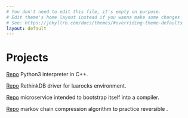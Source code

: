 ```yaml
---
# You don't need to edit this file, it's empty on purpose.
# Edit theme's home layout instead if you wanna make some changes
# See: https://jekyllrb.com/docs/themes/#overriding-theme-defaults
layout: default
---
```


[about]: (/about)

# Projects

[Repo](https://github.com/grandquista/chimera) Python3 interpreter in C++.

[Repo](https://github.com/grandquista/Lua-ReQL) RethinkDB driver for luarocks environment.

[Repo](https://github.com/grandquista/CaaSbootstrap) microservice intended to bootstrap itself into a compiler.

[Repo](https://github.com/grandquista/glowing-chainsaw) markov chain compression algorithm to practice reversible .
